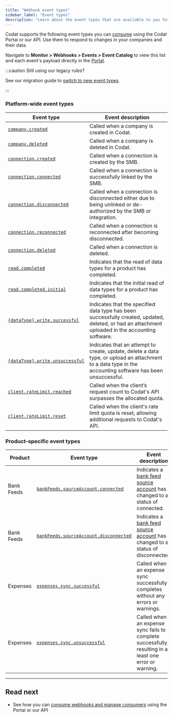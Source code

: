 ```yaml
---
title: "Webhook event types"
sidebar_label: "Event types"
description: "Learn about the event types that are available to you for consumption"
---
```


Codat supports the following event types you can [consume](/using-the-api/webhooks/create-consumer) using the Codat Portal or our API. Use them to respond to changes in your companies and their data.

Navigate to **Monitor > Webhooks > Events > Event Catalog** to view this list and each event's payload directly in the [Portal](https://app.codat.io/monitor/events). 

:::caution Still using our legacy rules?

See our migration guide to [switch to new event types](/using-the-api/webhooks/migrating-to-new-event-types).

:::

### Platform-wide event types

| Event type                                                                                   | Event description                                                                                                                                         |
|----------------------------------------------------------------------------------------------|-----------------------------------------------------------------------------------------------------------------------------------------------------------|
| [`company.created`](/platform-api#/webhooks/company.created/post)                            | Called when a company is created in Codat.                                                                                                             |
| [`company.deleted`](/platform-api#/webhooks/company.deleted/post)                            | Called when a company is deleted in Codat.                                                                                                             |
| [`connection.created`](/platform-api#/webhooks/connection.created/post)                      | Called when a connection is created by the SMB.                                                                                                        |
| [`connection.connected`](/platform-api#/webhooks/connection.connected/post)                  | Called when a connection is successfully linked by the SMB.                                                                                            |
| [`connection.disconnected`](/platform-api#/webhooks/connection.disconnected/post)            | Called when a connection is disconnected either due to being unlinked or de-authorized by the SMB or integration.                                      |
| [`connection.reconnected`](/platform-api#/webhooks/connection.reconnected/post)              | Called when a connection is reconnected after becoming disconnected.                                                                                   |
| [`connection.deleted`](/platform-api#/webhooks/connection.deleted/post)                      | Called when a connection is deleted.                                                                                                                   |
| [`read.completed`](/platform-api#/webhooks/read.completed/post)                              | Indicates that the read of data types for a product has completed.                                                                                       |
| [`read.completed.initial`](/platform-api#/webhooks/read.completed.initial/post)              | Indicates that the initial read of data types for a product has completed.                                                                                       |
| [`{dataType}.write.successful`](/platform-api#/webhooks/dataType-.write.successful/post)     | Indicates that the specified data type has been successfully created, updated, deleted, or had an attachment uploaded in the accounting software.                     |
| [`{dataType}.write.unsuccessful`](/platform-api#/webhooks/dataType-.write.unsuccessful/post) | Indicates that an attempt to create, update, delete a data type, or upload an attachment to a data type in the accounting software has been unsuccessful. |
| [`client.rateLimit.reached`](/platform-api#/webhooks/client.rateLimit.reached/post)          | Called when the client’s request count to Codat's API surpasses the allocated quota.                                                                   |
| [`client.rateLimit.reset`](/platform-api#/webhooks/client.rateLimit.reset/post)              | Called when the client's rate limit quota is reset, allowing additional requests to Codat's API.                                                       |

### Product-specific event types

| Product           | Event type                                                                                                    | Event description                                                                                          |
|-------------------|---------------------------------------------------------------------------------------------------------------|------------------------------------------------------------------------------------------------------------|
| Bank Feeds    | [`bankFeeds.sourceAccount.connected`](/bank-feeds-api#/webhooks/bankFeeds.sourceAccount.connected/post)       | Indicates a [bank feed source account](/bank-feeds/overview#what-is-bank-feeds-api) has changed to a status of connected.                                 |
| Bank Feeds    | [`bankFeeds.sourceAccount.disconnected`](/bank-feeds-api#/webhooks/bankFeeds.sourceAccount.disconnected/post) | Indicates a [bank feed source account](/bank-feeds/overview#what-is-bank-feeds-api) has changed to a status of disconnected.                              |
| Expenses | [`expenses.sync.successful`](/sync-for-expenses-api#/webhooks/expenses.sync.successful/post)                  | Called when an expense sync successfully completes without any errors or warnings.                      |
| Expenses | [`expenses.sync.unsuccessful`](/sync-for-expenses-api#/webhooks/expenses.sync.unsuccessful/post)              | Called when an expense sync fails to complete successfully, resulting in at least one error or warning. |

---
## Read next

- See how you can [consume webhooks and manage consumers](/using-the-api/webhooks/create-consumer) using the Portal or our API
